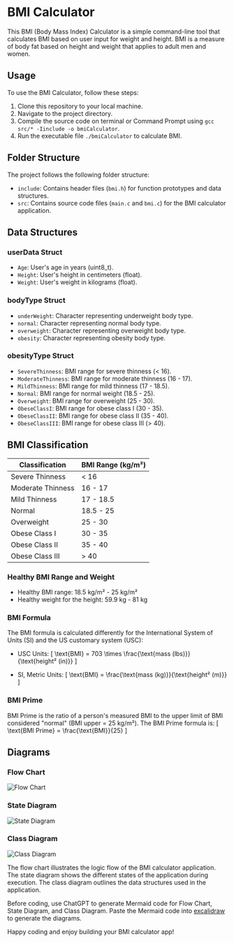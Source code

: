 
# BMI Calculator

This BMI (Body Mass Index) Calculator is a simple command-line tool that calculates BMI based on user input for weight and height. BMI is a measure of body fat based on height and weight that applies to adult men and women.

## Usage

To use the BMI Calculator, follow these steps:

1. Clone this repository to your local machine.
2. Navigate to the project directory.
3. Compile the source code on terminal or Command Prompt using `gcc src/* -Iinclude -o bmiCalculator`.
4. Run the executable file `./bmiCalculator` to calculate BMI.

## Folder Structure

The project follows the following folder structure:

- `include`: Contains header files (`bmi.h`) for function prototypes and data structures.
- `src`: Contains source code files (`main.c` and `bmi.c`) for the BMI calculator application.

## Data Structures

### userData Struct
- `Age`: User's age in years (uint8_t).
- `Height`: User's height in centimeters (float).
- `Weight`: User's weight in kilograms (float).

### bodyType Struct
- `underWeight`: Character representing underweight body type.
- `normal`: Character representing normal body type.
- `overweight`: Character representing overweight body type.
- `obesity`: Character representing obesity body type.

### obesityType Struct
- `SevereThinness`: BMI range for severe thinness (< 16).
- `ModerateThinness`: BMI range for moderate thinness (16 - 17).
- `MildThinness`: BMI range for mild thinness (17 - 18.5).
- `Normal`: BMI range for normal weight (18.5 - 25).
- `Overweight`: BMI range for overweight (25 - 30).
- `ObeseClassI`: BMI range for obese class I (30 - 35).
- `ObeseClassII`: BMI range for obese class II (35 - 40).
- `ObeseClassIII`: BMI range for obese class III (> 40).

## BMI Classification

| Classification      | BMI Range (kg/m²) |
|---------------------|-------------------|
| Severe Thinness     | < 16              |
| Moderate Thinness   | 16 - 17           |
| Mild Thinness       | 17 - 18.5         |
| Normal              | 18.5 - 25         |
| Overweight          | 25 - 30           |
| Obese Class I       | 30 - 35           |
| Obese Class II      | 35 - 40           |
| Obese Class III     | > 40              |

### Healthy BMI Range and Weight

- Healthy BMI range: 18.5 kg/m² - 25 kg/m²
- Healthy weight for the height: 59.9 kg - 81 kg

### BMI Formula

The BMI formula is calculated differently for the International System of Units (SI) and the US customary system (USC):

- USC Units:
  \[ \text{BMI} = 703 \times \frac{\text{mass (lbs)}}{\text{height² (in)}} \]
  
- SI, Metric Units:
  \[ \text{BMI} = \frac{\text{mass (kg)}}{\text{height² (m)}} \]

### BMI Prime

BMI Prime is the ratio of a person's measured BMI to the upper limit of BMI considered "normal" (BMI upper = 25 kg/m²). The BMI Prime formula is:
\[ \text{BMI Prime} = \frac{\text{BMI}}{25} \]

## Diagrams

### Flow Chart
![Flow Chart](Flow_chart.png)

### State Diagram
![State Diagram](State_Diagram.png)

### Class Diagram
![Class Diagram](Class_Diagram.png)

The flow chart illustrates the logic flow of the BMI calculator application. The state diagram shows the different states of the application during execution. The class diagram outlines the data structures used in the application.

Before coding, use ChatGPT to generate Mermaid code for Flow Chart, State Diagram, and Class Diagram. Paste the Mermaid code into [excalidraw](https://excalidraw.com) to generate the diagrams.

Happy coding and enjoy building your BMI calculator app!
